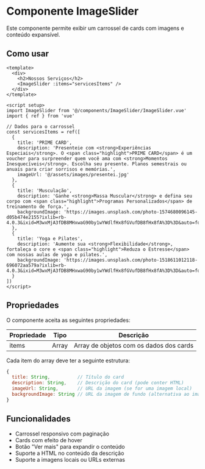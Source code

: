 # Componente ImageSlider

Este componente permite exibir um carrossel de cards com imagens e conteúdo expansível.

## Como usar

```vue
<template>
  <div>
    <h2>Nossos Serviços</h2>
    <ImageSlider :items="servicesItems" />
  </div>
</template>

<script setup>
import ImageSlider from '@/components/ImageSlider/ImageSlider.vue'
import { ref } from 'vue'

// Dados para o carrossel
const servicesItems = ref([
  {
    title: 'PRIME CARD',
    description: 'Presenteie com <strong>Experiências Especiais</strong>. O <span class="highlight">PRIME CARD</span> é um voucher para surpreender quem você ama com <strong>Momentos Inesquecíveis</strong>. Escolha seu presente. Planos semestrais ou anuais para criar sorrisos e memórias.',
    imageUrl: '@/assets/images/presentei.jpg'
  },
  {
    title: 'Musculação',
    description: 'Ganhe <strong>Massa Muscular</strong> e defina seu corpo com <span class="highlight">Programas Personalizados</span> de treinamento de força.',
    backgroundImage: 'https://images.unsplash.com/photo-1574680096145-d05b474e2155?ixlib=rb-4.0.3&ixid=M3wxMjA3fDB8MHxwaG90by1wYWdlfHx8fGVufDB8fHx8fA%3D%3D&auto=format&fit=crop&w=1469&q=80'
  },
  {
    title: 'Yoga e Pilates',
    description: 'Aumente sua <strong>Flexibilidade</strong>, fortaleça o core e <span class="highlight">Reduza o Estresse</span> com nossas aulas de yoga e pilates.',
    backgroundImage: 'https://images.unsplash.com/photo-1518611012118-696072aa579a?ixlib=rb-4.0.3&ixid=M3wxMjA3fDB8MHxwaG90by1wYWdlfHx8fGVufDB8fHx8fA%3D%3D&auto=format&fit=crop&w=1470&q=80'
  }
])
</script>
```

## Propriedades

O componente aceita as seguintes propriedades:

| Propriedade | Tipo | Descrição |
|-------------|------|-----------|
| items | Array | Array de objetos com os dados dos cards |

Cada item do array deve ter a seguinte estrutura:

```javascript
{
  title: String,          // Título do card
  description: String,    // Descrição do card (pode conter HTML)
  imageUrl: String,       // URL da imagem (se for uma imagem local)
  backgroundImage: String // URL da imagem de fundo (alternativa ao imageUrl)
}
```

## Funcionalidades

- Carrossel responsivo com paginação
- Cards com efeito de hover
- Botão "Ver mais" para expandir o conteúdo
- Suporte a HTML no conteúdo da descrição
- Suporte a imagens locais ou URLs externas

